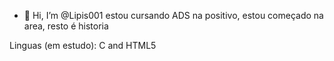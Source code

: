 - 👋 Hi, I’m @Lipis001
estou cursando ADS na positivo, estou começado na area, resto é historia

Linguas (em estudo): C and HTML5
